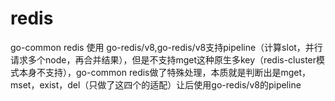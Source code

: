# redis

go-common redis 使用 go-redis/v8,go-redis/v8支持pipeline（计算slot，并行请求多个node，再合并结果），但是不支持mget这种原生多key（redis-cluster模式本身不支持），go-common redis做了特殊处理，本质就是判断出是mget，mset，exist，del（只做了这四个的适配）让后使用go-redis/v8的pipeline